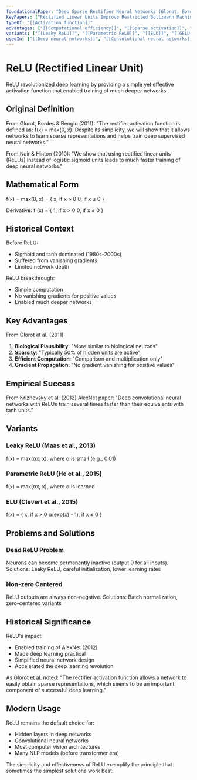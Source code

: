 ```yaml
---
foundationalPaper: "Deep Sparse Rectifier Neural Networks (Glorot, Bordes & Bengio, 2011)"
keyPapers: ["Rectified Linear Units Improve Restricted Boltzmann Machines (Nair & Hinton, 2010)", "ImageNet Classification with Deep Convolutional Neural Networks (Krizhevsky et al., 2012)"]
typeOf: "[[Activation function]]"
advantages: ["[[Computational efficiency]]", "[[Sparse activation]]", "[[Gradient propagation]]"]
variants: ["[[Leaky ReLU]]", "[[Parametric ReLU]]", "[[ELU]]", "[[GELU]]"]
usedIn: ["[[Deep neural networks]]", "[[Convolutional neural networks]]"]
---
```


# ReLU (Rectified Linear Unit)

ReLU revolutionized deep learning by providing a simple yet effective activation function that enabled training of much deeper networks.

## Original Definition

From Glorot, Bordes & Bengio (2011):
"The rectifier activation function is defined as: f(x) = max(0, x). Despite its simplicity, we will show that it allows networks to learn sparse representations and helps train deep supervised neural networks."

From Nair & Hinton (2010):
"We show that using rectified linear units (ReLUs) instead of logistic sigmoid units leads to much faster training of deep neural networks."

## Mathematical Form

f(x) = max(0, x) = {
    x, if x > 0
    0, if x ≤ 0
}

Derivative:
f'(x) = {
    1, if x > 0
    0, if x ≤ 0
}

## Historical Context

Before ReLU:
- Sigmoid and tanh dominated (1980s-2000s)
- Suffered from vanishing gradients
- Limited network depth

ReLU breakthrough:
- Simple computation
- No vanishing gradients for positive values
- Enabled much deeper networks

## Key Advantages

From Glorot et al. (2011):
1. **Biological Plausibility**: "More similar to biological neurons"
2. **Sparsity**: "Typically 50% of hidden units are active"
3. **Efficient Computation**: "Comparison and multiplication only"
4. **Gradient Propagation**: "No gradient vanishing for positive values"

## Empirical Success

From Krizhevsky et al. (2012) AlexNet paper:
"Deep convolutional neural networks with ReLUs train several times faster than their equivalents with tanh units."

## Variants

### Leaky ReLU (Maas et al., 2013)
f(x) = max(αx, x), where α is small (e.g., 0.01)

### Parametric ReLU (He et al., 2015)
f(x) = max(αx, x), where α is learned

### ELU (Clevert et al., 2015)
f(x) = {
    x, if x > 0
    α(exp(x) - 1), if x ≤ 0
}

## Problems and Solutions

### Dead ReLU Problem
Neurons can become permanently inactive (output 0 for all inputs).
Solutions: Leaky ReLU, careful initialization, lower learning rates

### Non-zero Centered
ReLU outputs are always non-negative.
Solutions: Batch normalization, zero-centered variants

## Historical Significance

ReLU's impact:
- Enabled training of AlexNet (2012)
- Made deep learning practical
- Simplified neural network design
- Accelerated the deep learning revolution

As Glorot et al. noted:
"The rectifier activation function allows a network to easily obtain sparse representations, which seems to be an important component of successful deep learning."

## Modern Usage

ReLU remains the default choice for:
- Hidden layers in deep networks
- Convolutional neural networks
- Most computer vision architectures
- Many NLP models (before transformer era)

The simplicity and effectiveness of ReLU exemplify the principle that sometimes the simplest solutions work best.
